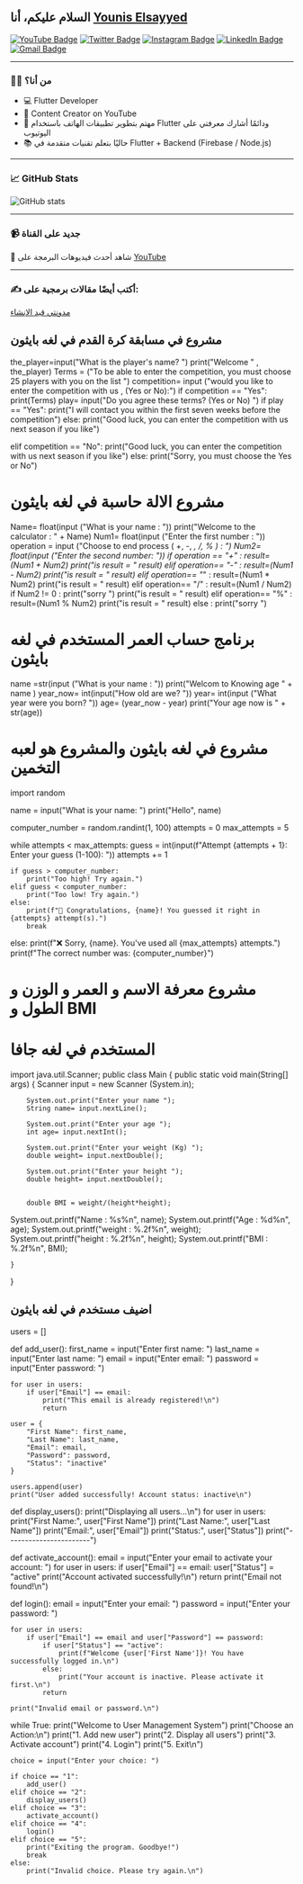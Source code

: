 ## السلام عليكم، أنا [Younis Elsayyed](https://github.com/youniselsayyed)

[![YouTube Badge](https://img.shields.io/badge/-@YounisElSayyed-c4302b?style=flat-square&labelColor=c4302b&logo=youtube&logoColor=white&link=https://www.youtube.com/@YounisElSayyed)](https://www.youtube.com/@YounisElSayyed)
[![Twitter Badge](https://img.shields.io/badge/-@younis_elsayyed-1ca0f1?style=flat-square&labelColor=1ca0f1&logo=twitter&logoColor=white&link=https://twitter.com/younis_elsayyed)](https://twitter.com/younis_elsayyed)
[![Instagram Badge](https://img.shields.io/badge/-@younis.elsayyed-F44747?style=flat-square&labelColor=F44747&logo=instagram&logoColor=white&link=https://instagram.com/younis.elsayyed)](https://instagram.com/younis.elsayyed)
[![LinkedIn Badge](https://img.shields.io/badge/-Younis%20Elsayyed-blue?style=flat-square&logo=Linkedin&logoColor=white&link=https://www.linkedin.com/in/younis-elsayyed)](https://www.linkedin.com/in/younis-elsayyed)
[![Gmail Badge](https://img.shields.io/badge/-younis.elsayyed@gmail.com-c14438?style=flat-square&logo=Gmail&logoColor=white&link=mailto:younis.elsayyed@gmail.com)](mailto:younis.elsayyed@gmail.com)

---

### 👨‍💻 من أنا؟
- 💻 Flutter Developer
- 🎥 Content Creator on YouTube
- 🎯 مهتم بتطوير تطبيقات الهاتف باستخدام Flutter ودائمًا أشارك معرفتي على اليوتيوب
- 📚 حاليًا بتعلم تقنيات متقدمة في Flutter + Backend (Firebase / Node.js)

---

### 📈 GitHub Stats
![GitHub stats](https://github-readme-stats.vercel.app/api?username=youniselsayyed&show_icons=true&theme=radical)

---

### 📹 جديد على القناة
🎥 شاهد أحدث فيديوهات البرمجة على [YouTube](https://www.youtube.com/@YounisElSayyed)

---

### ✍️ أكتب أيضًا مقالات برمجية على:
[مدونتي قيد الإنشاء](https://youniselsayyed.dev)

## مشروع في مسابقة كرة القدم في لغه بايثون 

the_player=input("What is the player's name? ") 
print("Welcome " , the_player)
Terms = ("To be able to enter the competition, you must choose 25 players with you on the list ")
competition= input ("would you like to enter the competition with us , (Yes or No):") 
if competition == "Yes":
    print(Terms)
    play= input("Do you agree these terms? (Yes or No) ")
    if play == "Yes":
        print("I will contact you within the first seven weeks before the competition")
    else:
        print("Good luck, you can enter the competition with us next season if you like")
        
elif competition == "No":
    print("Good luck, you can enter the competition with us next season if you like")
else: 
    print("Sorry, you must choose the Yes or No")

# مشروع الالة حاسبة في لغه بايثون 
Name= float(input ("What is your name : "))
print("Welcome to the calculator : " + Name)
Num1= float(input ("Enter the first number : "))
operation = input ("Choose to end process ( +, -, *, /, % ) : ")
Num2= float(input ("Enter the second number: "))
if operation == "+" :
    result= (Num1 + Num2)
    print("is result = " result)
elif operation== "-" :
    result=(Num1 - Num2)
    print("is result = " result)
elif operation== "*" :
    result=(Num1 * Num2)
    print("is result = " result)
elif operation== "/" :
    result=(Num1 / Num2)
    if Num2 != 0 :
        print("sorry ")
    print("is result = " result)
elif operation== "%" :
    result=(Num1 % Num2)
    print("is result = " result)
else :
    print("sorry ")

 # برنامج حساب العمر المستخدم في لغه بايثون 
name =str(input ("What is your name : "))
print("Welcom to Knowing age " + name )
year_now= int(input("How old are we? "))
year= int(input ("What year were you born? "))
age= (year_now - year)
print("Your age now is  " + str(age))

# مشروع في لغه بايثون والمشروع هو لعبه التخمين 
import random

name = input("What is your name: ")
print("Hello", name)

computer_number = random.randint(1, 100)
attempts = 0
max_attempts = 5

while attempts < max_attempts:
    guess = int(input(f"Attempt {attempts + 1}: Enter your guess (1-100): "))
    attempts += 1

    if guess > computer_number:
        print("Too high! Try again.")
    elif guess < computer_number:
        print("Too low! Try again.")
    else:
        print(f"🎉 Congratulations, {name}! You guessed it right in {attempts} attempt(s).")
        break
else:
    print(f"❌ Sorry, {name}. You've used all {max_attempts} attempts.")
    print(f"The correct number was: {computer_number}")
    




# مشروع معرفة الاسم و العمر و الوزن و الطول و BMI

# المستخدم في لغه جافا 


import java.util.Scanner;
public class Main
{
	public static void main(String[] args) {
		Scanner input = new Scanner (System.in);
	
		System.out.print("Enter your name ");
		String name= input.nextLine();
		
		System.out.print("Enter your age ");
		int age= input.nextInt();
		
	    System.out.print("Enter your weight (Kg) ");	
        double weight= input.nextDouble();
		
        System.out.print("Enter your height ");	
        double height= input.nextDouble();
		
		
		double BMI = weight/(height*height);
   System.out.printf("Name : %s%n", name);
	 System.out.printf("Age : %d%n", age);
   System.out.printf("weight : %.2f%n", weight);
	 System.out.printf("height : %.2f%n", height);
   System.out.printf("BMI : %.2f%n", BMI);
	
	
	}
}



## اضيف مستخدم في لغه بايثون 

users = []

def add_user():
    first_name = input("Enter first name: ")
    last_name = input("Enter last name: ")
    email = input("Enter email: ")
    password = input("Enter password: ")


    for user in users:
        if user["Email"] == email:
            print("This email is already registered!\n")
            return

    user = {
        "First Name": first_name,
        "Last Name": last_name,
        "Email": email,
        "Password": password,
        "Status": "inactive"
    }

    users.append(user)
    print("User added successfully! Account status: inactive\n")


def display_users():
    print("Displaying all users...\n")
    for user in users:
        print("First Name:", user["First Name"])
        print("Last Name:", user["Last Name"])
        print("Email:", user["Email"])
        print("Status:", user["Status"])
        print("-----------------------")


def activate_account():
    email = input("Enter your email to activate your account: ")
    for user in users:
        if user["Email"] == email:
            user["Status"] = "active"
            print("Account activated successfully!\n")
            return
    print("Email not found!\n")


def login():
    email = input("Enter your email: ")
    password = input("Enter your password: ")

    for user in users:
        if user["Email"] == email and user["Password"] == password:
            if user["Status"] == "active":
                print(f"Welcome {user['First Name']}! You have successfully logged in.\n")
            else:
                print("Your account is inactive. Please activate it first.\n")
            return

    print("Invalid email or password.\n")



while True:
    print("Welcome to User Management System")
    print("Choose an Action:\n")
    print("1. Add new user")
    print("2. Display all users")
    print("3. Activate account")
    print("4. Login")
    print("5. Exit\n")

    choice = input("Enter your choice: ")

    if choice == "1":
        add_user()
    elif choice == "2":
        display_users()
    elif choice == "3":
        activate_account()
    elif choice == "4":
        login()
    elif choice == "5":
        print("Exiting the program. Goodbye!")
        break
    else:
        print("Invalid choice. Please try again.\n")
